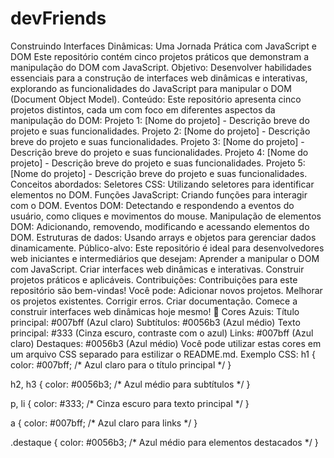 # devFriends
Construindo Interfaces Dinâmicas: Uma Jornada Prática com JavaScript e DOM
Este repositório contém cinco projetos práticos que demonstram a manipulação do DOM com JavaScript.
Objetivo:
Desenvolver habilidades essenciais para a construção de interfaces web dinâmicas e interativas, explorando as funcionalidades do JavaScript para manipular o DOM (Document Object Model).
Conteúdo:
Este repositório apresenta cinco projetos distintos, cada um com foco em diferentes aspectos da manipulação do DOM:
Projeto 1: [Nome do projeto] - Descrição breve do projeto e suas funcionalidades.
Projeto 2: [Nome do projeto] - Descrição breve do projeto e suas funcionalidades.
Projeto 3: [Nome do projeto] - Descrição breve do projeto e suas funcionalidades.
Projeto 4: [Nome do projeto] - Descrição breve do projeto e suas funcionalidades.
Projeto 5: [Nome do projeto] - Descrição breve do projeto e suas funcionalidades.
Conceitos abordados:
Seletores CSS: Utilizando seletores para identificar elementos no DOM.
Funções JavaScript: Criando funções para interagir com o DOM.
Eventos DOM: Detectando e respondendo a eventos do usuário, como cliques e movimentos do mouse.
Manipulação de elementos DOM: Adicionando, removendo, modificando e acessando elementos do DOM.
Estruturas de dados: Usando arrays e objetos para gerenciar dados dinamicamente.
Público-alvo:
Este repositório é ideal para desenvolvedores web iniciantes e intermediários que desejam:
Aprender a manipular o DOM com JavaScript.
Criar interfaces web dinâmicas e interativas.
Construir projetos práticos e aplicáveis.
Contribuições:
Contribuições para este repositório são bem-vindas! Você pode:
Adicionar novos projetos.
Melhorar os projetos existentes.
Corrigir erros.
Criar documentação.
Comece a construir interfaces web dinâmicas hoje mesmo! 🚀
Cores Azuis:
Título principal: #007bff (Azul claro)
Subtítulos: #0056b3 (Azul médio)
Texto principal: #333 (Cinza escuro, contraste com o azul)
Links: #007bff (Azul claro)
Destaques: #0056b3 (Azul médio)
Você pode utilizar estas cores em um arquivo CSS separado para estilizar o README.md.
Exemplo CSS:
h1 {
  color: #007bff; /* Azul claro para o título principal */
}

h2, h3 {
  color: #0056b3; /* Azul médio para subtítulos */
}

p, li {
  color: #333; /* Cinza escuro para texto principal */
}

a {
  color: #007bff; /* Azul claro para links */
}

.destaque {
  color: #0056b3; /* Azul médio para elementos destacados */
}
